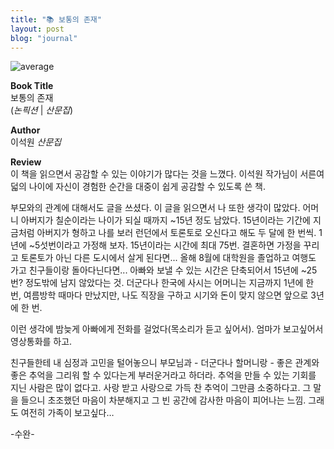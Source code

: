 ```yaml
---
title: "📚 보통의 존재"
layout: post
blog: "journal"
---
```


![average](/assets/average.jpeg)

**Book Title**   
보통의 존재      
(_논픽션_ | _산문집_)

**Author**   
이석원 _산문집_

**Review**   
이 책을 읽으면서 공감할 수 있는 이야기가 많다는 것을 느꼈다. 이석원 작가님이 서른여덟의 나이에 자신이 경험한 순간을 대중이 쉽게 공감할 수 있도록 쓴 책.

부모와의 관계에 대해서도 글을 쓰셨다. 이 글을 읽으면서 나 또한 생각이 많았다. 어머니 아버지가 칠순이라는 나이가 되실 때까지 ~15년 정도 남았다. 
15년이라는 기간에 지금처럼 아버지가 형하고 나를 보러 런던에서 토론토로 오신다고 해도 두 달에 한 번씩. 1년에 ~5섯번이라고 가정해 보자.
15년이라는 시간에 최대 75번. 결혼하면 가정을 꾸리고 토론토가 아닌 다른 도시에서 살게 된다면... 
올해 8월에 대학원을 졸업하고 여행도 가고 친구들이랑 돌아다닌다면...
아빠와 보낼 수 있는 시간은 단축되어서 15년에 ~25번? 정도밖에 남지 않았다는 것. 
더군다나 한국에 사시는 어머니는 지금까지 1년에 한 번, 여름방학 때마다 만났지만, 나도 직장을 구하고 시기와 돈이 맞지 않으면 앞으로 3년에 한 번.

이런 생각에 밤늦게 아빠에게 전화를 걸었다(목소리가 듣고 싶어서). 엄마가 보고싶어서 영상통화를 하고.

친구들한테 내 심정과 고민을 털어놓으니 부모님과 - 더군다나 할머니랑 - 좋은 관계와 좋은 추억을 그리워 할 수 있다는게 부러운거라고 하더라. 
추억을 만들 수 있는 기회를 지닌 사람은 많이 없다고. 사랑 받고 사랑으로 가득 찬 추억이 그만큼 소중하다고. 
그 말을 들으니 초조했던 마음이 차분해지고 그 빈 공간에 감사한 마음이 피어나는 느낌. 
그래도 여전히 가족이 보고싶다…


-수완-

